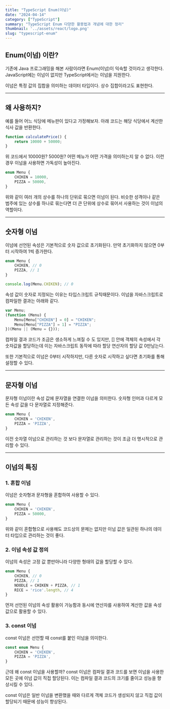 ```yaml
---
title: "TypeScript Enum(이넘)"
date: "2024-04-14"
category: ["TypeScript"]
summary: "TypeScript Enum 다양한 활용법과 개념에 대한 정리"
thumbnail: '../assets/react/logo.png'
slug: "typescript-enum"
---
```


## Enum(이넘) 이란?
기존에 Java 프로그래밍을 해본 사람이라면 Enum(이넘)이 익숙할 것이라고 생각한다. JavaScript에는 이넘이 없지만 TypeScript에서는 이넘을 지원한다. 

이넘은 특정 값의 집합을 의미하는 데이터 타입이다. 상수 집합이라고도 표현한다.

---

## 왜 사용하지?
예를 들어 어느 식당에 메뉴판이 있다고 가정해보자. 아래 코드는 해당 식당에서 계산한 식사 값을 반환한다.

```typescript
function calculatePrice() {
	return 10000 + 50000;
}
```

위 코드에서 10000원? 5000원? 어떤 메뉴가 어떤 가격을 의미하는지 알 수 없다. 이런 경우 이넘을 사용하면 가독성이 높아진다.

```typescript
enum Menu {
	CHIKEN = 10000,
	PIZZA = 50000,
}
```

위와 같이 여러 개의 상수를 하나의 단위로 묶으면 이넘이 된다. 비슷한 성격이나 같은 범주에 있는 상수를 하나로 묶는다면 더 큰 단위에 상수로 묶어서 사용하는 것이 이넘의 역할이다.

---

## 숫자형 이넘
이넘에 선언된 속성은 기본적으로 숫자 값으로 초기화된다. 만약 초기화하지 않으면 0부터 시작하여 1씩 증가한다.

```typescript
enum Menu {
	CHIKEN, // 0
	PIZZA, // 1
}

console.log(Menu.CHIKEN); // 0
```
속성 값이 숫자로 지정되는 이유는 타입스크립트 규칙때문이다. 이넘을 자바스크립트로 컴파일한 결과는 아래와 같다.

```javascript
var Menu;
(function (Menu) {
	Menu[Menu["CHIKEN"] = 0] = "CHIKEN";
	Menu[Menu["PIZZA"] = 1] = "PIZZA";
})(Menu || (Menu = {}));
```

컴파일 결과 코드가 조금은 생소하게 느껴질 수 도 있지만, [] 안에 객체의 속성에서 각 숫자값을 할당하는데 이는 자바스크립트 동작에 따라 할당 연산자의 할당 값 0만남는다.

또한 기본적으로 이넘은 0부터 시작하지만, 다른 숫자로 시작하고 싶다면 초기화를 통해 설정할 수 있다.

---

## 문자형 이넘
문자형 이넘이란 속성 값에 문자열을 연결한 이넘을 의미한다. 숫자형 인머과 다르게 모든 속성 값을 다 문자열로 지정해준다.

```typescript
enum Menu {
	CHIKEN = 'CHIKEN',
	PIZZA = 'PIZZA',
}
```

이전 숫자열 이넘으로 관리하는 것 보다 문자열로 관리하는 것이 조금 더 명시적으로 관리할 수 있다.

---

## 이넘의 특징

### 1. 혼합 이넘
이넘은 숫자형과 문자형을 혼합하여 사용할 수 있다.

```typescript
enum Menu {
	CHIKEN = 'CHIKEN',
	PIZZA = 50000,
}
```
위와 같이 혼합형으로 사용해도 코드상의 문제는 없지만 이넘 값은 일관된 하나의 데이터 타입으로 관리하는 것이 좋다.

### 2. 이넘 속성 값 정의
이넘의 속성은 고정 값 뿐만아니라 다양한 형태의 값을 할당할 수 있다.

```typescript
enum Menu {
	CHIKEN, // 0
	PIZZA, // 1
	NOODLE = CHIKEN + PIZZA, // 1
	RICE = 'rice'.length, // 4
}
```

먼저 선언된 이넘의 속성 활용이 가능함과 동시에 연산자를 사용하여 계산한 값을 속성 값으로 활용할 수 있다.

### 3. const 이넘
const 이넘은 선언할 때 const를 붙인 이넘을 의미한다.

```typescript
const enum Menu {
	CHIKEN = 'CHIKEN',
	PIZZA = 'PIZZA',
}
```

근데 왜 const 이넘을 사용할까? const 이넘은 컴파일 결과 코드를 보면 이넘을 사용한 모든 곳에 이넘 값이 직접 할당된다. 이는 컴파일 결과 코드의 크기를 줄이고 성능을 향상시킬 수 있다.

const 이넘은 일반 이넘을 변환했을 때와 다르게 객체 코드가 생성되지 않고 직접 값이 할당되기 때문에 성능이 향상된다.

